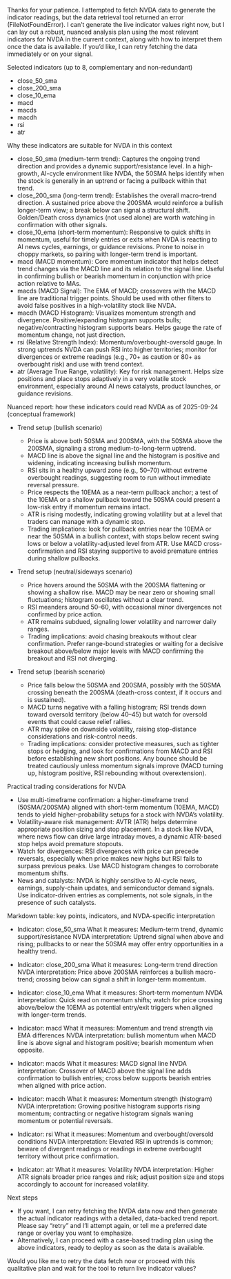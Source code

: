 Thanks for your patience. I attempted to fetch NVDA data to generate the indicator readings, but the data retrieval tool returned an error (FileNotFoundError). I can’t generate the live indicator values right now, but I can lay out a robust, nuanced analysis plan using the most relevant indicators for NVDA in the current context, along with how to interpret them once the data is available. If you’d like, I can retry fetching the data immediately or on your signal.

Selected indicators (up to 8, complementary and non-redundant)
- close_50_sma
- close_200_sma
- close_10_ema
- macd
- macds
- macdh
- rsi
- atr

Why these indicators are suitable for NVDA in this context
- close_50_sma (medium-term trend): Captures the ongoing trend direction and provides a dynamic support/resistance level. In a high-growth, AI-cycle environment like NVDA, the 50SMA helps identify when the stock is generally in an uptrend or facing a pullback within that trend.
- close_200_sma (long-term trend): Establishes the overall macro-trend direction. A sustained price above the 200SMA would reinforce a bullish longer-term view; a break below can signal a structural shift. Golden/Death cross dynamics (not used alone) are worth watching in confirmation with other signals.
- close_10_ema (short-term momentum): Responsive to quick shifts in momentum, useful for timely entries or exits when NVDA is reacting to AI news cycles, earnings, or guidance revisions. Prone to noise in choppy markets, so pairing with longer-term trend is important.
- macd (MACD momentum): Core momentum indicator that helps detect trend changes via the MACD line and its relation to the signal line. Useful in confirming bullish or bearish momentum in conjunction with price action relative to MAs.
- macds (MACD Signal): The EMA of MACD; crossovers with the MACD line are traditional trigger points. Should be used with other filters to avoid false positives in a high-volatility stock like NVDA.
- macdh (MACD Histogram): Visualizes momentum strength and divergence. Positive/expanding histogram supports bulls; negative/contracting histogram supports bears. Helps gauge the rate of momentum change, not just direction.
- rsi (Relative Strength Index): Momentum/overbought-oversold gauge. In strong uptrends NVDA can push RSI into higher territories; monitor for divergences or extreme readings (e.g., 70+ as caution or 80+ as overbought risk) and use with trend context.
- atr (Average True Range, volatility): Key for risk management. Helps size positions and place stops adaptively in a very volatile stock environment, especially around AI news catalysts, product launches, or guidance revisions.

Nuanced report: how these indicators could read NVDA as of 2025-09-24 (conceptual framework)
- Trend setup (bullish scenario)
  - Price is above both 50SMA and 200SMA, with the 50SMA above the 200SMA, signaling a strong medium-to-long-term uptrend.
  - MACD line is above the signal line and the histogram is positive and widening, indicating increasing bullish momentum.
  - RSI sits in a healthy upward zone (e.g., 50–70) without extreme overbought readings, suggesting room to run without immediate reversal pressure.
  - Price respects the 10EMA as a near-term pullback anchor; a test of the 10EMA or a shallow pullback toward the 50SMA could present a low-risk entry if momentum remains intact.
  - ATR is rising modestly, indicating growing volatility but at a level that traders can manage with a dynamic stop.
  - Trading implications: look for pullback entries near the 10EMA or near the 50SMA in a bullish context, with stops below recent swing lows or below a volatility-adjusted level from ATR. Use MACD cross-confirmation and RSI staying supportive to avoid premature entries during shallow pullbacks.

- Trend setup (neutral/sideways scenario)
  - Price hovers around the 50SMA with the 200SMA flattening or showing a shallow rise. MACD may be near zero or showing small fluctuations; histogram oscillates without a clear trend.
  - RSI meanders around 50–60, with occasional minor divergences not confirmed by price action.
  - ATR remains subdued, signaling lower volatility and narrower daily ranges.
  - Trading implications: avoid chasing breakouts without clear confirmation. Prefer range-bound strategies or waiting for a decisive breakout above/below major levels with MACD confirming the breakout and RSI not diverging.

- Trend setup (bearish scenario)
  - Price falls below the 50SMA and 200SMA, possibly with the 50SMA crossing beneath the 200SMA (death-cross context, if it occurs and is sustained).
  - MACD turns negative with a falling histogram; RSI trends down toward oversold territory (below 40–45) but watch for oversold events that could cause relief rallies.
  - ATR may spike on downside volatility, raising stop-distance considerations and risk-control needs.
  - Trading implications: consider protective measures, such as tighter stops or hedging, and look for confirmations from MACD and RSI before establishing new short positions. Any bounce should be treated cautiously unless momentum signals improve (MACD turning up, histogram positive, RSI rebounding without overextension).

Practical trading considerations for NVDA
- Use multi-timeframe confirmation: a higher-timeframe trend (50SMA/200SMA) aligned with short-term momentum (10EMA, MACD) tends to yield higher-probability setups for a stock with NVDA’s volatility.
- Volatility-aware risk management: AVTR (ATR) helps determine appropriate position sizing and stop placement. In a stock like NVDA, where news flow can drive large intraday moves, a dynamic ATR-based stop helps avoid premature stopouts.
- Watch for divergences: RSI divergences with price can precede reversals, especially when price makes new highs but RSI fails to surpass previous peaks. Use MACD histogram changes to corroborate momentum shifts.
- News and catalysts: NVDA is highly sensitive to AI-cycle news, earnings, supply-chain updates, and semiconductor demand signals. Use indicator-driven entries as complements, not sole signals, in the presence of such catalysts.

Markdown table: key points, indicators, and NVDA-specific interpretation

- Indicator: close_50_sma
  What it measures: Medium-term trend, dynamic support/resistance
  NVDA interpretation: Uptrend signal when above and rising; pullbacks to or near the 50SMA may offer entry opportunities in a healthy trend.

- Indicator: close_200_sma
  What it measures: Long-term trend direction
  NVDA interpretation: Price above 200SMA reinforces a bullish macro-trend; crossing below can signal a shift in longer-term momentum.

- Indicator: close_10_ema
  What it measures: Short-term momentum
  NVDA interpretation: Quick read on momentum shifts; watch for price crossing above/below the 10EMA as potential entry/exit triggers when aligned with longer-term trends.

- Indicator: macd
  What it measures: Momentum and trend strength via EMA differences
  NVDA interpretation: bullish momentum when MACD line is above signal and histogram positive; bearish momentum when opposite.

- Indicator: macds
  What it measures: MACD signal line
  NVDA interpretation: Crossover of MACD above the signal line adds confirmation to bullish entries; cross below supports bearish entries when aligned with price action.

- Indicator: macdh
  What it measures: Momentum strength (histogram)
  NVDA interpretation: Growing positive histogram supports rising momentum; contracting or negative histogram signals waning momentum or potential reversals.

- Indicator: rsi
  What it measures: Momentum and overbought/oversold conditions
  NVDA interpretation: Elevated RSI in uptrends is common; beware of divergent readings or readings in extreme overbought territory without price confirmation.

- Indicator: atr
  What it measures: Volatility
  NVDA interpretation: Higher ATR signals broader price ranges and risk; adjust position size and stops accordingly to account for increased volatility.

Next steps
- If you want, I can retry fetching the NVDA data now and then generate the actual indicator readings with a detailed, data-backed trend report. Please say “retry” and I’ll attempt again, or tell me a preferred date range or overlay you want to emphasize.
- Alternatively, I can proceed with a case-based trading plan using the above indicators, ready to deploy as soon as the data is available.

Would you like me to retry the data fetch now or proceed with this qualitative plan and wait for the tool to return live indicator values?